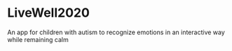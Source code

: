 # LiveWell2020
An app for children with autism to recognize emotions in an interactive way while remaining calm
